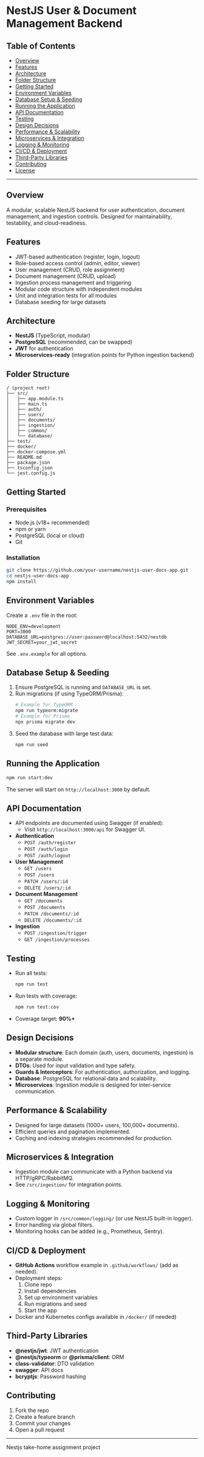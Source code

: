 # NestJS User & Document Management Backend

## Table of Contents

- [Overview](#overview)
- [Features](#features)
- [Architecture](#architecture)
- [Folder Structure](#folder-structure)
- [Getting Started](#getting-started)
- [Environment Variables](#environment-variables)
- [Database Setup & Seeding](#database-setup--seeding)
- [Running the Application](#running-the-application)
- [API Documentation](#api-documentation)
- [Testing](#testing)
- [Design Decisions](#design-decisions)
- [Performance & Scalability](#performance--scalability)
- [Microservices & Integration](#microservices--integration)
- [Logging & Monitoring](#logging--monitoring)
- [CI/CD & Deployment](#cicd--deployment)
- [Third-Party Libraries](#third-party-libraries)
- [Contributing](#contributing)
- [License](#license)

---

## Overview

A modular, scalable NestJS backend for user authentication, document management, and ingestion controls. Designed for maintainability, testability, and cloud-readiness.

## Features

- JWT-based authentication (register, login, logout)
- Role-based access control (admin, editor, viewer)
- User management (CRUD, role assignment)
- Document management (CRUD, upload)
- Ingestion process management and triggering
- Modular code structure with independent modules
- Unit and integration tests for all modules
- Database seeding for large datasets

## Architecture

- **NestJS** (TypeScript, modular)
- **PostgreSQL** (recommended, can be swapped)
- **JWT** for authentication
- **Microservices-ready** (integration points for Python ingestion backend)

## Folder Structure

```
/ (project root)
├── src/
│   ├── app.module.ts
│   ├── main.ts
│   ├── auth/
│   ├── users/
│   ├── documents/
│   ├── ingestion/
│   ├── common/
│   └── database/
├── test/
├── docker/
├── docker-compose.yml
├── README.md
├── package.json
├── tsconfig.json
└── jest.config.js
```

## Getting Started

### Prerequisites

- Node.js (v18+ recommended)
- npm or yarn
- PostgreSQL (local or cloud)
- Git

### Installation

```zsh
git clone https://github.com/your-username/nestjs-user-docs-app.git
cd nestjs-user-docs-app
npm install
```

## Environment Variables

Create a `.env` file in the root:

```
NODE_ENV=development
PORT=3000
DATABASE_URL=postgres://user:password@localhost:5432/nestdb
JWT_SECRET=your_jwt_secret
```

See `.env.example` for all options.

## Database Setup & Seeding

1. Ensure PostgreSQL is running and `DATABASE_URL` is set.
2. Run migrations (if using TypeORM/Prisma):
   ```zsh
   # Example for TypeORM
   npm run typeorm:migrate
   # Example for Prisma
   npx prisma migrate dev
   ```
3. Seed the database with large test data:
   ```zsh
   npm run seed
   ```

## Running the Application

```zsh
npm run start:dev
```

The server will start on `http://localhost:3000` by default.

## API Documentation

- API endpoints are documented using Swagger (if enabled):
  - Visit `http://localhost:3000/api` for Swagger UI.
- **Authentication**
  - `POST /auth/register`
  - `POST /auth/login`
  - `POST /auth/logout`
- **User Management**
  - `GET /users`
  - `POST /users`
  - `PATCH /users/:id`
  - `DELETE /users/:id`
- **Document Management**
  - `GET /documents`
  - `POST /documents`
  - `PATCH /documents/:id`
  - `DELETE /documents/:id`
- **Ingestion**
  - `POST /ingestion/trigger`
  - `GET /ingestion/processes`

## Testing

- Run all tests:
  ```zsh
  npm run test
  ```
- Run tests with coverage:
  ```zsh
  npm run test:cov
  ```
- Coverage target: **90%+**

## Design Decisions

- **Modular structure**: Each domain (auth, users, documents, ingestion) is a separate module.
- **DTOs**: Used for input validation and type safety.
- **Guards & Interceptors**: For authentication, authorization, and logging.
- **Database**: PostgreSQL for relational data and scalability.
- **Microservices**: Ingestion module is designed for inter-service communication.

## Performance & Scalability

- Designed for large datasets (1000+ users, 100,000+ documents).
- Efficient queries and pagination implemented.
- Caching and indexing strategies recommended for production.

## Microservices & Integration

- Ingestion module can communicate with a Python backend via HTTP/gRPC/RabbitMQ.
- See `/src/ingestion/` for integration points.

## Logging & Monitoring

- Custom logger in `/src/common/logging/` (or use NestJS built-in logger).
- Error handling via global filters.
- Monitoring hooks can be added (e.g., Prometheus, Sentry).

## CI/CD & Deployment

- **GitHub Actions** workflow example in `.github/workflows/` (add as needed).
- Deployment steps:
  1. Clone repo
  2. Install dependencies
  3. Set up environment variables
  4. Run migrations and seed
  5. Start the app
- Docker and Kubernetes configs available in `/docker/` (if needed)

## Third-Party Libraries

- **@nestjs/jwt**: JWT authentication
- **@nestjs/typeorm** or **@prisma/client**: ORM
- **class-validator**: DTO validation
- **swagger**: API docs
- **bcryptjs**: Password hashing

## Contributing

1. Fork the repo
2. Create a feature branch
3. Commit your changes
4. Open a pull request


---
Nestjs take-home assignment project
